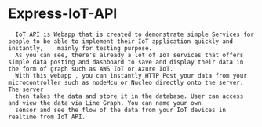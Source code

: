 # Express-IoT-API
      IoT API is Webapp that is created to demonstrate simple Services for people to be able to implement their IoT application quickly and instantly,    mainly for testing purpose.
      As you can see, there's already a lot of IoT services that offers simple data posting and dashboard to save and display their data in the form of graph such as AWS IoT or Azure IoT.
      With this webapp , you can instantly HTTP Post your data from your microcontroller such as nodeMcu or Nucleo directly onto the server. The server
      then takes the data and store it in the database. User can access and view the data via Line Graph. You can name your own
      sensor and see the flow of the data from your IoT devices in realtime from IoT API.
